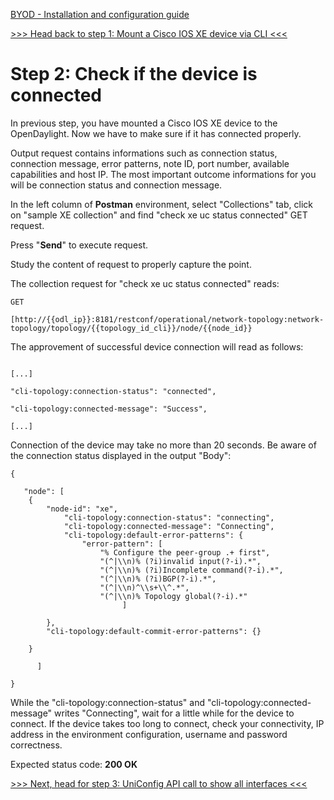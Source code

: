 [BYOD - Installation and configuration guide](Learning-Labs/01-labs-01-odl-uniconfig-first-steps/byod.html)

[>>> Head back to step 1: Mount a Cisco IOS XE device via CLI <<<](Learning-Labs/01-labs-01-odl-uniconfig-first-steps/1.md)  

# Step 2: Check if the device is connected 

In previous step, you have mounted a Cisco IOS XE device to the OpenDaylight. Now we have to make sure if it has connected properly.

Output request contains informations such as connection status, connection message, error patterns, note ID, port number, available capabilities and host IP. The most important outcome informations for you will be connection status and connection message.

In the left column of **Postman** environment, select "Collections" tab, click on "sample XE collection" and find "check xe uc status connected" GET request.

Press "**Send**" to execute request.

Study the content of request to properly capture the point. 

The collection request for "check xe uc status connected" reads:

```
GET

[http://{{odl_ip}}:8181/restconf/operational/network-topology:network-topology/topology/{{topology_id_cli}}/node/{{node_id}}

```

The approvement of successful device connection will read as follows:

```

[...]

"cli-topology:connection-status": "connected",

"cli-topology:connected-message": "Success",

[...]

```

Connection of the device may take no more than 20 seconds. Be aware of the connection status displayed in the output "Body":

```
{

   "node": [
   	{
		"node-id": "xe",
       		"cli-topology:connection-status": "connecting",
       		"cli-topology:connected-message": "Connecting",
       		"cli-topology:default-error-patterns": {
	           	"error-pattern": [
	               	"% Configure the peer-group .+ first",
	               	"(^|\\n)% (?i)invalid input(?-i).*",
	               	"(^|\\n)% (?i)Incomplete command(?-i).*",
	               	"(^|\\n)% (?i)BGP(?-i).*",
	               	"(^|\\n)^\\s+\\^.*",
	               	"(^|\\n)% Topology global(?-i).*"
           				 ]

       	},
       	"cli-topology:default-commit-error-patterns": {}

   	}

   	  ]

}
```
While the "cli-topology:connection-status" and "cli-topology:connected-message" writes "Connecting", wait for a little while for the device to connect. If the device takes too long to connect, check your connectivity, IP address in the environment configuration, username and password correctness.

Expected status code: **200 OK**

[>>> Next, head for step 3: UniConfig API call to show all interfaces <<<](Learning-Labs/01-labs-01-odl-uniconfig-first-steps/3.md)  
